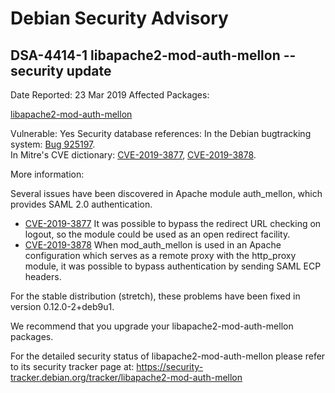 
Debian Security Advisory
========================


DSA-4414-1 libapache2-mod-auth-mellon -- security update
--------------------------------------------------------



Date Reported:
23 Mar 2019
Affected Packages:

[libapache2-mod-auth-mellon](https://packages.debian.org/src:libapache2-mod-auth-mellon)

Vulnerable:
Yes
Security database references:
In the Debian bugtracking system: [Bug 925197](https://bugs.debian.org/cgi-bin/bugreport.cgi?bug=925197).  
In Mitre's CVE dictionary: [CVE-2019-3877](https://security-tracker.debian.org/tracker/CVE-2019-3877), [CVE-2019-3878](https://security-tracker.debian.org/tracker/CVE-2019-3878).  

More information:

Several issues have been discovered in Apache module auth\_mellon, which
provides SAML 2.0 authentication.


* [CVE-2019-3877](https://security-tracker.debian.org/tracker/CVE-2019-3877)
It was possible to bypass the redirect URL checking on logout, so
 the module could be used as an open redirect facility.
* [CVE-2019-3878](https://security-tracker.debian.org/tracker/CVE-2019-3878)
When mod\_auth\_mellon is used in an Apache configuration which
 serves as a remote proxy with the http\_proxy module, it was
 possible to bypass authentication by sending SAML ECP headers.


For the stable distribution (stretch), these problems have been fixed in
version 0.12.0-2+deb9u1.


We recommend that you upgrade your libapache2-mod-auth-mellon packages.


For the detailed security status of libapache2-mod-auth-mellon please
refer to its security tracker page at:
<https://security-tracker.debian.org/tracker/libapache2-mod-auth-mellon>





